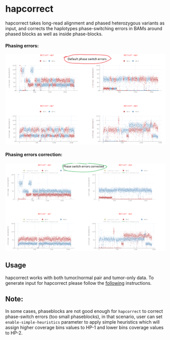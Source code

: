 # hapcorrect

hapcorrect takes long-read alignment and phased heterozygous variants as input, and corrects the haplotypes phase-switching errors in BAMs around phased blocks as well as inside phase-blocks.

#### Phasing errors:
<img width="1373" alt="plots_example" src="images/1.png">

#### Phasing errors correction:
<img width="1373" alt="plots_example" src="images/2.png">

## Usage 
hapcorrect works with both tumor/normal pair and tumor-only data. 
To generate input for hapcorrect please follow the [following](https://github.com/KolmogorovLab/Wakhan/tree/main?tab=readme-ov-file#prerequisite) instructions.

## Note:
In some cases, phaseblocks are not good enough for `hapcorrect` to correct phase-switch errors (too small phaseblocks), in that scenario, user can set `enable-simple-heuristics` parameter to apply simple heuristics which will assign higher coverage bins values to HP-1 and lower bins coverage values to HP-2.  